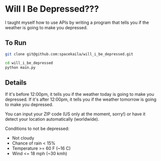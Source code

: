 # Will I Be Depressed???

I taught myself how to use APIs by writing a program that tells you if the weather is going to make you depressed.

## To Run

```bash
git clone git@github.com:spacekaila/will_i_be_depressed.git
```
```bash
cd will_i_be_depressed
python main.py
```

## Details

If it's before 12:00pm, it tells you if the weather today is going to make you depressed. If it's after 12:00pm, it tells you if the weather tomorrow is going to make you depressed.


You can input your ZIP code (US only at the moment, sorry!) or have it detect your location automatically (worldwide).

Conditions to not be depressed:
- Not cloudy
- Chance of rain < 15%
- Temperature >= 60 F (~16 C)
- Wind <= 18 mph (~30 kmh)